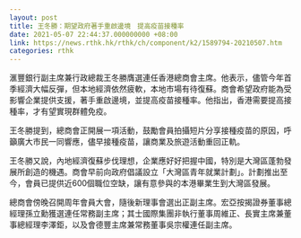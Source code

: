 ```yaml
---
layout: post
title: 王冬勝：期望政府著手重啟邊境　提高疫苗接種率
date: 2021-05-07 22:44:37.000000000 +08:00
link: https://news.rthk.hk/rthk/ch/component/k2/1589794-20210507.htm
categories: rthk
---
```


滙豐銀行副主席兼行政總裁王冬勝膺選連任香港總商會主席。他表示，儘管今年首季經濟大幅反彈，但本地經濟依然疲軟，本地市場有待復蘇。商會希望政府能為受影響企業提供支援，著手重啟邊境，並提高疫苗接種率。他指出，香港需要提高接種率，才有望實現群體免疫。

王冬勝提到，總商會正開展一項活動，鼓勵會員拍攝短片分享接種疫苗的原因，呼籲廣大市民一同響應，儘早接種疫苗，讓商業及旅遊活動重回正軌。

王冬勝又說，內地經濟復蘇步伐理想，企業應好好把握中國，特別是大灣區蓬勃發展所創造的機遇。商會早前向政府倡議設立「大灣區青年就業計劃」。計劃推出至今，會員已提供近600個職位空缺，讓有意參與的本港畢業生到大灣區發展。

總商會傍晚召開周年會員大會，隨後新理事會選出正副主席。宏亞按揭證券董事總經理孫立勳獲選連任常務副主席；其士國際集團非執行董事周維正、長實主席兼董事總經理李澤鉅，以及會德豐主席兼常務董事吳宗權連任副主席。
